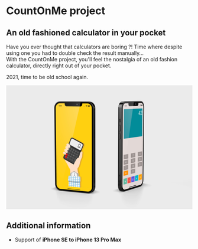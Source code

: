 # CountOnMe project
## An old fashioned calculator in your pocket
Have you ever thought that calculators are boring ?! Time where despite using one you had to double check the result manually…  
With the CountOnMe project, you'll feel the nostalgia of an old fashion calculator, directly right out of your pocket.  
  
2021, time to be old school again.

![](./screenshotReadmeMD.jpeg)

## Additional information
- Support of **iPhone SE to iPhone 13 Pro Max**
